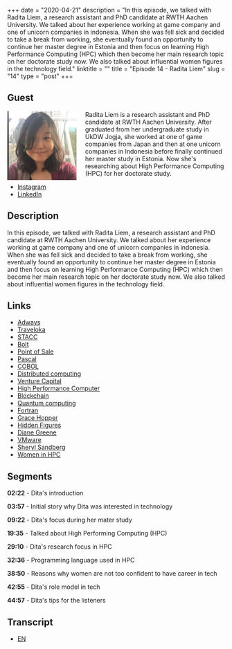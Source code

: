 +++
date = "2020-04-21"
description = "In this episode, we talked with Radita Liem, a research assistant and PhD candidate at RWTH Aachen University. We talked about her experience working at game company and one of unicorn companies in indonesia. When she was fell sick and decided to take a break from working, she eventually found an opportunity to continue her master degree in Estonia and then focus on learning High Performance Computing (HPC) which then become her main research topic on her doctorate study now. We also talked about influential women figures in the technology field."
linktitle = ""
title = "Episode 14 - Radita Liem"
slug = "14"
type = "post"
+++

## Guest
<img style="float: left; width: 160px; margin-right: 20px;" src="/img/ep14.jpg">

Radita Liem is a research assistant and PhD candidate at RWTH Aachen University. After graduated from her undergraduate study in UkDW Jogja, she worked at one of game companies from Japan and then at one unicorn  companies in Indonesia before finally continued her master study in Estonia. Now she's researching about High Performance Computing (HPC) for her doctorate study.

- [Instagram](https://www.instagram.com/raditaliem/)
- [LinkedIn](https://www.linkedin.com/in/raditaliem/)

## Description
In this episode, we talked with Radita Liem, a research assistant and PhD candidate at RWTH Aachen University. We talked about her experience working at game company and one of unicorn companies in indonesia. When she was fell sick and decided to take a break from working, she eventually found an opportunity to continue her master degree in Estonia and then focus on learning High Performance Computing (HPC) which then become her main research topic on her doctorate study now. We also talked about influential women figures in the technology field.

<div class="audioplayer">
    <audio>
        <source src="https://d3ctxlq1ktw2nl.cloudfront.net/staging/2020-3-20/66055590-44100-2-7f9c251025506.m4a" type="audio/mp4" rel="preload" as="audio">
    </audio>
</div>

## Links
- [Adways](https://id.linkedin.com/company/adways)
- [Traveloka](https://www.traveloka.com/)
- [STACC](https://www.stacc.ee/)
- [Bolt](https://bolt.eu/en/)
- [Point of Sale](https://en.wikipedia.org/wiki/Point_of_sale)
- [Pascal](https://en.wikipedia.org/wiki/Pascal_(programming_language))
- [COBOL](https://en.wikipedia.org/wiki/COBOL)
- [Distributed computing](https://en.wikipedia.org/wiki/Distributed_computing)
- [Venture Capital](https://en.wikipedia.org/wiki/Venture_capital)
- [High Performance Computer](https://en.wikipedia.org/wiki/Supercomputer)
- [Blockchain](https://en.wikipedia.org/wiki/Blockchain)
- [Quantum computing](https://en.wikipedia.org/wiki/Quantum_computing)
- [Fortran](https://en.wikipedia.org/wiki/Fortran)
- [Grace Hopper](https://en.wikipedia.org/wiki/Grace_Hopper)
- [Hidden Figures](https://en.wikipedia.org/wiki/Hidden_Figures)
- [Diane Greene](https://en.wikipedia.org/wiki/Diane_Greene)
- [VMware](https://en.wikipedia.org/wiki/VMware)
- [Sheryl Sandberg](https://en.wikipedia.org/wiki/Sheryl_Sandberg)
- [Women in HPC](https://womeninhpc.org/)

## Segments
**02:22** - Dita's introduction

**03:57** - Initial story why Dita was interested in technology

**09:22** - Dita's focus during her mater study

**19:35** - Talked about High Performing Computing (HPC)

**29:10** - Dita's research focus in HPC

**32:36** - Programming language used in HPC

**38:50** - Reasons why women are not too confident to have career in tech

**42:55** - Dita's role model in tech

**44:57** - Dita's tips for the listeners

## Transcript
- [EN](transcript)
